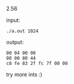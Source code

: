2.56

input:

    ./a.out 1024

output:

    00 04 00 00
    00 00 80 44
    c8 fe 83 2f fc 7f 00 00

try more ints :)
